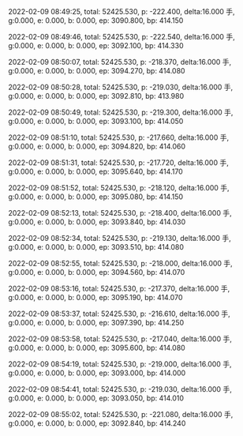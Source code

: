 2022-02-09 08:49:25, total: 52425.530, p: -222.400, delta:16.000 手, g:0.000, e: 0.000, b: 0.000, ep: 3090.800, bp: 414.150

2022-02-09 08:49:46, total: 52425.530, p: -222.540, delta:16.000 手, g:0.000, e: 0.000, b: 0.000, ep: 3092.100, bp: 414.330

2022-02-09 08:50:07, total: 52425.530, p: -218.370, delta:16.000 手, g:0.000, e: 0.000, b: 0.000, ep: 3094.270, bp: 414.080

2022-02-09 08:50:28, total: 52425.530, p: -219.030, delta:16.000 手, g:0.000, e: 0.000, b: 0.000, ep: 3092.810, bp: 413.980

2022-02-09 08:50:49, total: 52425.530, p: -219.300, delta:16.000 手, g:0.000, e: 0.000, b: 0.000, ep: 3093.100, bp: 414.050

2022-02-09 08:51:10, total: 52425.530, p: -217.660, delta:16.000 手, g:0.000, e: 0.000, b: 0.000, ep: 3094.820, bp: 414.060

2022-02-09 08:51:31, total: 52425.530, p: -217.720, delta:16.000 手, g:0.000, e: 0.000, b: 0.000, ep: 3095.640, bp: 414.170

2022-02-09 08:51:52, total: 52425.530, p: -218.120, delta:16.000 手, g:0.000, e: 0.000, b: 0.000, ep: 3095.080, bp: 414.150

2022-02-09 08:52:13, total: 52425.530, p: -218.400, delta:16.000 手, g:0.000, e: 0.000, b: 0.000, ep: 3093.840, bp: 414.030

2022-02-09 08:52:34, total: 52425.530, p: -219.130, delta:16.000 手, g:0.000, e: 0.000, b: 0.000, ep: 3093.510, bp: 414.080

2022-02-09 08:52:55, total: 52425.530, p: -218.000, delta:16.000 手, g:0.000, e: 0.000, b: 0.000, ep: 3094.560, bp: 414.070

2022-02-09 08:53:16, total: 52425.530, p: -217.370, delta:16.000 手, g:0.000, e: 0.000, b: 0.000, ep: 3095.190, bp: 414.070

2022-02-09 08:53:37, total: 52425.530, p: -216.610, delta:16.000 手, g:0.000, e: 0.000, b: 0.000, ep: 3097.390, bp: 414.250

2022-02-09 08:53:58, total: 52425.530, p: -217.040, delta:16.000 手, g:0.000, e: 0.000, b: 0.000, ep: 3095.600, bp: 414.080

2022-02-09 08:54:19, total: 52425.530, p: -219.000, delta:16.000 手, g:0.000, e: 0.000, b: 0.000, ep: 3093.000, bp: 414.000

2022-02-09 08:54:41, total: 52425.530, p: -219.030, delta:16.000 手, g:0.000, e: 0.000, b: 0.000, ep: 3093.050, bp: 414.010

2022-02-09 08:55:02, total: 52425.530, p: -221.080, delta:16.000 手, g:0.000, e: 0.000, b: 0.000, ep: 3092.840, bp: 414.240